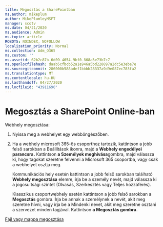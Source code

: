 ```yaml
---
title: Megosztás a SharePointban
ms.author: mikeplum
author: MikePlumleyMSFT
manager: scotv
ms.date: 04/21/2020
ms.audience: Admin
ms.topic: article
ROBOTS: NOINDEX, NOFOLLOW
localization_priority: Normal
ms.collection: Adm_O365
ms.custom: ''
ms.assetid: 62b2c87b-6d09-4654-9bf0-868a5e73b7c7
ms.openlocfilehash: daab5cfbcb52a1e946a5bd228897a2dc5e3ebe7e
ms.sourcegitcommit: 286000b588adef1bbbb28337a9d9e087ec783fa2
ms.translationtype: MT
ms.contentlocale: hu-HU
ms.lasthandoff: 04/27/2020
ms.locfileid: "43911690"
---
```

# <a name="how-to-share-in-sharepoint-online"></a>Megosztás a SharePoint Online-ban

Webhely megosztása:
  
1. Nyissa meg a webhelyet egy webböngészőben.
    
2. Ha a webhely microsoft 365-ös csoporthoz tartozik, kattintson a jobb felső sarokban a Beállítások ikonra, majd a **Webhely engedélyei parancsra.** Kattintson **a Személyek meghívása**gombra, majd válassza ki, hogy tagokat szeretne felvenni a Microsoft 365 csoportba, vagy csak a webhelyet osztja meg. 
    
    Kommunikációs hely esetén kattintson a jobb felső sarokban található **Webhely megosztása** elemre, írja be a személy nevét, majd válassza ki a jogosultsági szintet (Olvasás, Szerkesztés vagy Teljes hozzáférés). 
    
    Klasszikus csoportwebhely esetén kattintson a jobb felső sarokban a **Megosztás** gombra. Írja be annak a személynek a nevét, akit meg szeretne hívni, vagy írja be a Mindenki nevet, akit meg szeretne osztani a szervezet minden tagjával. Kattintson **a Megosztás gombra.**
    
[Fájl vagy mappa megosztása](https://go.microsoft.com/fwlink/?linkid=511430)
  

